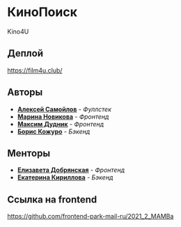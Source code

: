 # КиноПоиск
 Kino4U

 ## Деплой

 
 https://film4u.club/
 
 
 ## Авторы

 * [**Алексей Самойлов**](https://github.com/tr0llex) - *Фуллстек*
 * [**Марина Новикова**](https://github.com/fillinmar) - *Фронтенд*
 * [**Максим Дудник**](https://github.com/maksongold) - *Фронтенд*
 * [**Борис Кожуро**](https://github.com/BorisKoz) - *Бэкенд*

 ## Менторы
 * [**Елизавета Добрянская**](https://github.com/Betchika99) - *Фронтенд*
 * [**Екатерина Кириллова**](https://github.com/K1ola) - *Бэкенд*

 ## Ссылка на frontend

 https://github.com/frontend-park-mail-ru/2021_2_MAMBa

